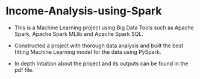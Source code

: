# Income-Analysis-using-Spark

* This is a Machine Learning project using Big Data Tools such as Apache Spark, Apache Spark MLlib and Apache Spark SQL.

* Constructed a project with thorough data analysis and built the best fitting Machine
Learning model for the data using PySpark. 

* In depth Intuition about the project and its outputs can be found in the pdf file.
